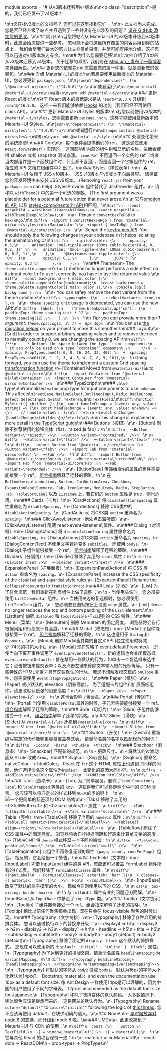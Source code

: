 module.exports = "# 从v3版本迁移到v4版本\n\n<p class=\"description\">是的，我们已经发布了v4版本！</p>\n\n您在找v3版本的文档吗？ [您可以在这里找到它们](https://material-ui.com/versions/) 。\n\n> 此文档尚未完成。 您是否已经升级了站点并且遇到了一些并没有在此涉及的问题？ [请在 GitHub 添加您的更改](https://github.com/Foso/material-ui/blob/master/docs/src/pages/guides/migration-v3/migration-v3.md)。\n\n## 简介\n\n当您将站点从 Material-UI 的v3版本升级到v4版本时，此篇会给您提供一些参考。 您可能不会将这里所有覆盖的内容运用到你的站点上。 我们会尽我们最大的努力让文档简单易懂，并尽可能有序地介绍，这样您可以迅速对v4版本游刃有余。\n\n## 为什么您需要迁移\n\n此文档介绍了*h如何*从v3版本迁移到v4版本。 关于迁移的*原因*，我们则在 [Medium上发布了一篇博客](https://medium.com/material-ui/material-ui-v4-is-out-4b7587d1e701)来详细解说。\n\n## 更新您的依赖包\n\n您需要做的第一件事，就是更新您的依赖包。\n\n### 升级 Material-UI 的版本\n\n若想要使用最新版本的 Material-UI，您必须更新 `package.json`。\n\n```json\n\"dependencies\": {\n  \"@material-ui/core\": \"^4.0.0\"\n}\n```\n\n或者运行\n\n```sh\nnpm install @material-ui/core\n\n或者\n\nyarn add @material-ui/core\n```\n\n### 更新 React 的版本\n\n对于 React 版本的最低要求是从 `react@^16.3.0` 升级到 `react@^16.8.0`。 这样一来我们能够依赖 [Hooks](https://reactjs.org/docs/hooks-intro.html) 的功能（我们已经不再使用 class API）。\n\n### 更新 Material-UI Styles 的版本\n\n若您以前使用v3版本的 `@material-ui/styles`，您则需要更新 `package.json`，这样才能使用最新版本的 Material-UI Styles。\n\n```json\n\"dependencies\": {\n  \"@material-ui/styles\": \"^4.0.0\"\n}\n```\n\n或者运行\n\n```sh\nnpm install @material-ui/styles\n\n或者\n\nyarn add @material-ui/styles\n```\n\n## 处理变化带来的系统崩溃\n\n### Core\n\n- 每个组件会提供他们的 ref。 这是通过使用 `React.forwardRef()` 实现的。 这回影响到内部的组件树和显示的名称，进而会使得 shallow 或者 snapshot 测试崩溃。 `innerRef` 不再返回一个实例的 ref（或者当内部组件是一个函数组件时，什么都不返回），而是返回一个它根组件的 ref。 相应的 API 文档在根组件中列出了。\n\n### Styles（样式表单）\n\n- ⚠️ Material-UI 依赖于 JSS v10版本。 JSS v10版本与v9版本不向后兼容。 请保证您的开发环境中未安装 JSS v9版本。 (Removing `react-jss` from your `package.json` can help). StylesProvider 组件替代了 JssProvider 组件。\n- 请移除 `withTheme()` 中的第一个可选的参数。 (The first argument was a placeholder for a potential future option that never arose.)\n  \n    它与[emotion 的 API](https://emotion.sh/docs/introduction) 以及 [styled-components 的 API ](https://www.styled-components.com) 相匹配。\n\n```diff\n  -const DeepChild = withTheme()(DeepChildRaw);\n  +const DeepChild = withTheme(DeepChildRaw);\n  ```\n\n- Rename `convertHexToRGB` to `hexToRgb`.\n\n  ```diff\n  -import { convertHexToRgb } from '@material-ui/core/styles/colorManipulator';\n  +import { hexToRgb } from '@material-ui/core/styles';\n  ```\n\n- Scope the [keyframes API](https://cssinjs.org/jss-syntax/#keyframes-animation). You should apply the following changes in your codebase.\n  It helps isolating the animation logic:\n\n  ```diff\n    rippleVisible: {\n      opacity: 0.3,\n  -   animation: 'mui-ripple-enter 100ms cubic-bezier(0.4, 0, 0.2, 1)',\n  +   animation: '$mui-ripple-enter 100ms cubic-bezier(0.4, 0, 0.2, 1)',\n    },\n    '@keyframes mui-ripple-enter': {\n      '0%': {\n        opacity: 0.1,\n      },\n      '100%': {\n        opacity: 0.3,\n      },\n    },\n  ```\n\n### Theme\n\n- The `theme.palette.augmentColor()` method no longer performs a side effect on its input color.\n  To use it correctly, you have to use the returned value.\n\n  ```diff\n  -const background = { main: color };\n  -theme.palette.augmentColor(background);\n  +const background = theme.palette.augmentColor({ main: color });\n\n  console.log({ background });\n  ```\n\n- You can safely remove the next variant from the theme creation:\n\n  ```diff\n  typography: {\n  - useNextVariants: true,\n  },\n  ```\n\n- `theme.spacing.unit` usage is deprecated, you can use the new API:\n\n  ```diff\n  label: {\n    [theme.breakpoints.up('sm')]: {\n  -   paddingTop: theme.spacing.unit * 12,\n  +   paddingTop: theme.spacing(12),\n    },\n  }\n  ```\n\n  *Tip: you can provide more than 1 argument: `theme.spacing(1, 2) // = '8px 16px'`*.\n\n  You can use [the migration helper](https://github.com/Foso/material-ui/tree/master/packages/material-ui-codemod/README.md#theme-spacing-api) on your project to make this smoother.\n\n### Layout\n\n- [Grid] In order to support arbitrary spacing values and to remove the need to mentally count by 8, we are changing the spacing API:\n\n  ```diff\n    /**\n     * Defines the space between the type `item` component.\n     * It can only be used on a type `container` component.\n     */\n  -  spacing: PropTypes.oneOf([0, 8, 16, 24, 32, 40]),\n  +  spacing: PropTypes.oneOf([0, 1, 2, 3, 4, 5, 6, 7, 8, 9, 10]),\n  ```\n  Going forward, you can use the theme to implement [a custom Grid spacing transformation function](https://material-ui.com/system/spacing/#transformation).\n- [Container] Moved from `@material-ui/lab` to `@material-ui/core`.\n\n  ```diff\n  -import Container from '@material-ui/lab/Container';\n  +import Container from '@material-ui/core/Container';\n  ```\n\n### TypeScript\n\n#### `value` type\n\nNormalized `value` prop type for input components to use `unknown`. This affects\n`InputBase`, `NativeSelect`, `OutlinedInput`, `Radio`, `RadioGroup`, `Select`, `SelectInput`, `Switch`, `TextArea`,  and `TextField`.\n\n```diff\nfunction MySelect({ children }) {\n- const handleChange = (event: any, value: string) => {\n+ const handleChange = (event: any, value: unknown) => {\n    // handle value\n  };\n\n  return <Select onChange={handleChange}>{children}</Select>\n}\n```\n\nThis change is explained in more detail in the [TypeScript guide](/guides/typescript/#handling-value-and-event-handlers)\n\n### Buttons（按钮）\n\n- [Button] 删除不推荐使用的按钮变体（flat，raised 和 fab）：\n  \n  ```diff\n  -<Button variant=\"raised\" />\n  +<Button variant=\"contained\" />\n  ```\n  \n  ```diff\n  -<Button variant=\"flat\" />\n  +<Button variant=\"text\" />\n  ```\n  \n  ```diff\n  -import Button from '@material-ui/core/Button';\n  -<Button variant=\"fab\" />\n  +import Fab from '@material-ui/core/Fab';\n  +<Fab />\n  ```\n  \n  ```diff\n  -import Button from '@material-ui/core/Button';\n  -<Button variant=\"extendedFab\" />\n  +import Fab from '@material-ui/core/Fab';\n  +<Fab variant=\"extended\" />\n  ```\n\n- [ButtonBase] 传递给`组件`的属性的组件需要能接受一个 ref。 [组合指南](/guides/composition/#caveat-with-refs)解释了迁移的策略。\n  \n    在 `BottomNavigationAction`，`Button`，`CardActionArea`，`Checkbox`，`ExpansionPanelSummary`，`Fab`，`IconButton`，`MenuItem`，`Radio`，`StepButton`，`Tab`，`TableSortLabel` 以及 `ListItem` 上，若它们的 `button` 属性是 true，则也适用。\n\n### Cards（卡片）\n\n- [CardActions] 将 `disableActionSpacing` 属性重命名为 `disableSpacing`。\n- [CardActions] 移除 CSS类中的 `disableActionSpacing`。\n- [CardActions] 将CSS类 `action` 重命名为 `spacing`。\n\n### ClickAwayListener（他处点击监听器）\n\n- [ClickAwayListener] 隐藏 react-event-listener 的属性。\n\n### Dialog（对话框）\n\n- [DialogActions] 将 `disableActionSpacing` 属性重命名为 `disableSpacing`。\n- [DialogActions] 将CSS类 `action` 重命名为 `spacing`。\n- [DialogContentText] 不使用文字铸排变体 `subtitle1`，而使用 `body1`。\n- [Dialog] 子组件能够接受一个 ref。 [组合指南](/guides/composition/#caveat-with-refs)解释了迁移的策略。\n\n### Dividers（分隔线）\n\n- [Divider] 移除了弃用的 ` inset ` 属性：\n  \n  ```diff\n  -<Divider inset />\n  +<Divider variant=\"inset\" />\n  ```\n\n### ExpansionPanel（扩展面板）\n\n- [ExpansionPanelActions] 将 CSS 类 `action` 重命名为 `spacing`。\n- [ExpansionPanel] Increase the CSS specificity of the `disabled` and `expanded` style rules.\n- [ExpansionPanel] Rename the `CollapseProps` prop to `TransitionProps`.\n\n### Lists（列表）\n\n- [List] 为了符合规范，我们重新在列表组件上做了调整 ：\n  \n  - 当使用头像时，您必须要使用 `ListItemAvatar` 组件。\n  - 当使用左边的复选框时，您必须使用 `ListItemIcon` 组件。\n  - 您必须要在图标按钮上设置 `edge` 属性。\n- [List] `dense` no longer reduces the top and bottom padding of the `List` element.\n\n- [ListItem] 加强 `disabled` 和 `focusVisible` 样式规则的 CSS 特性。\n\n### Menu（菜单）\n\n- [MenuItem] 删除 MenuItem 的固定高度。 浏览器将会自行根据间距和行高来计算高度。\n\n### Modal（模态框）\n\n- [Modal] 子组件能够接受一个 ref。 [组合指南](/guides/composition/#caveat-with-refs)解释了迁移的策略。\n  \n    这也适用于 `Dialog` 和 `Popover` 。\n\n- [Modal] 删除Modal组件类的自定义API (独立使用时将减少-74％的打包大小)。\n\n- [Modal] 现在忽略了 event.defaultPrevented。 即使当向下离开事件调用了 `event.preventDefault()`，新的逻辑也会关闭模态框。 `event.preventDefault()` 旨在禁用一些默认的行为，如单击一个复选框来选中它；点击按钮来提交表单；以及点击左键来移除文本输入框的光标等等。 只有一些特殊的HTML元素才具有这些默认的行为。 若您不想触发模态框的 `onClose` 事件，您需要使用 `event.stopPropagation()`。\n\n### Paper（纸张）\n\n- [Paper] 减小默认的 elevation（阴影高度）。 为了适配卡片组件和扩展面板组件，请更改默认纸张的阴影高度：\n  \n  ```diff\n  -<Paper />\n  +<Paper elevation={2} />\n  ```\n  \n    这也会影响 `扩展面板`。\n\n### Portal（传送门）\n\n- [Portal] 当使用 `disablePortal`属性的时候，子元素需要能够接受一个 ref。 [组合指南](/guides/composition/#caveat-with-refs)解释了迁移的策略。\n\n### Slide（幻灯片）\n\n- [Slide] 子组件能够接受一个 ref。 [组合指南](/guides/composition/#caveat-with-refs)解释了迁移的策略。\n\n### Slider（滑块）\n\n- [Slider] 从 `@material-ui/lab` 迁移到 `@material-ui/core`。\n  \n  ```diff\n  -import Slider from '@material-ui/lab/Slider'\n  +import Slider from '@material-ui/core/Slider'\n  ```\n\n### Switch （开关）\n\n- [Switch] 重新编写实施的代码能够更容易覆盖样式表。 请重命名类的名字以匹配规范的用词：\n  \n  ```diff\n  -icon\n  -bar\n  +thumb\n  +track\n  ```\n\n### Snackbar（消息条）\n\n- [Snackbar] 匹配新的规范。\n  \n  - 更改尺寸。\n  - 将默认的过渡动画从 `Slide` 改成 `Grow`。\n\n### SvgIcon（Svg 图标）\n\n- [SvgIcon] 重命名nativeColor - > htmlColor。 React 在 `for` 这个 HTML 属性上也遇到了同样的问题，他们选择命名这个属性为`htmlFor`。 此变化的原因大同小异。\n  \n  ```diff\n  -<AddIcon nativeColor=\"#fff\" />\n  +<AddIcon htmlColor=\"#fff\" />\n  ```\n\n### Tabs（选项卡）\n\n- [Tab] 为了简单起见，删除了` labelContainer `，`label` 和 `labelWrapped` 等类的 key。 这使得我们可以移走两个中间的 DOM 元素。 您应该可以将自定义的样式移到`根元素`的类的键上。\n  \n    ![一个更简单的标签项的 DOM 结构](https://user-images.githubusercontent.com/3165635/53287870-53a35500-3782-11e9-9431-2d1a14a41be0.png)\n\n- [Tabs] 移除了弃用的 <0>fullWidth</0> 和 <0>scrollable</0> 属性：:\n  \n  ```diff\n  -<Tabs fullWidth scrollable />\n  +<Tabs variant=\"scrollable\" />\n  ```\n\n### Table（表格）\n\n- [TableCell] 移除了弃用的 `numeric` 属性：\n  \n  ```diff\n  -<TableCell numeric>{row.calories}</TableCell>\n  +<TableCell align=\"right\">{row.calories}</TableCell>\n  ```\n\n- [TableRow] 删除了 CSS 属性中的固定高度。 浏览器将会自行根据间距和行高来计算单元格的高度。\n- [TableCell] 将 `dense` 模式移至一个不同的属性：\n  \n  ```diff\n  -<TableCell padding=\"dense\" />\n  +<TableCell size=\"small\" />\n  ```\n\n- [TablePagination] 此组件不再修复无效的属性（`page`，`count`，`rowsPerPage`）组合。 相反的，它会给出一个警告。\n\n### TextField（文本框）\n\n- [InputLabel] 凭借 InputLabel 组件的类 API，您应该可以覆盖 FormLabel 组件所有的样式表。 我们移除了 `FormLabelClasses` 属性。\n  \n  ```diff\n  <InputLabel\n  - FormLabelClasses={{ asterisk: 'bar' }}\n  + classes={{ asterisk: 'bar' }}\n  >\n  Foo\n  </InputLabel>\n  ```\n\n- [InputBase] 改变了默认的盒子模型的大小。 现如今它则使用以下的 CSS：\n  \n  ```css\n  box-sizing: border-box;\n  ```\n  \n    与 `fullWidth` 属性有关的问题迎刃而解。\n\n- [InputBase] 从 `InputBase` 中移走了 `inputType` 类。\n\n### Tooltip（文字提示）\n\n- [Tooltip] 子组件能够接受一个 ref。 [组合指南](/guides/composition/#caveat-with-refs)解释了迁移的策略。\n- [Tooltip] 相比以前任何聚焦都会出现，现在只会在 focus-visible 聚焦的时候出现。\n\n### Typography（文字铸排）\n\n- [Typography] 移除了各种弃用的铸排变体。 您可以通过执行以下的替换来升级： \n  - display4 => h1\n  - display3 => h2\n  - display2 => h3\n  - display1 => h4\n  - headline => h5\n  - title => h6\n  - subheading => subtitle1\n  - body2 => body1\n  - body1 (default) => body2 (default)\n- [Typography] 移除了固定的 `display: block` 这个默认的铸排样式。 您现在可以使用新的 `display?: 'initial' | 'inline' | 'block';` 属性。\n- [Typography] 为了达到更好的排版效果，请重命名属性 `headlineMapping` 为 `variantMapping`。\n  \n  ```diff\n  -<Typography headlineMapping={headlineMapping}>\n  +<Typography variantMapping={variantMapping}>\n  ```\n\n- [Typography] 将默认的字体从 `body2` 换成 `body1`。 默认为16px的字体大小比默认为14px好。 Bootstrap, material.io, and even the documentation use 16px as a default font size. 像 Ant Design 一样使用14px是可以理解的，因为中国的用户使用了不同的字母表。 12px is recommended as the default font size for Japanese.\n- [Typography] 移除了铸排变体的默认颜色。 大多数情况下，字体颜色应该是继承而来的。 这是网站的默认行为。\n- [Typography] Rename `color=\"default\"` to `color=\"initial\"` following the logic of [this thread](https://github.com/Foso/material-ui/issues/13028). 您不应该再使用 *default*，它缺少明确的语义。\n\n### Node\n\n- [是时候放弃对 node 6 的支持](https://github.com/nodejs/Release/blob/eb91c94681ea968a69bf4a4fe85c656ed44263b3/README.md#release-schedule)，而升级到 node 8 啦。\n\n### UMD\n\n- 此更改简化了 Material-UI 与 CDN 的使用：\n  \n  ```diff\n  const {\n    Button,\n    TextField,\n  -} = window['material-ui'];\n  +} = MaterialUI;\n  ```\n  \n    它与其他 React 的项目保持一致：\n  \n  - material-ui => MaterialUI\n  - react-dom => ReactDOM\n  - prop-types => PropTypes\n"